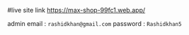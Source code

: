 #live site  link 
https://max-shop-99fc1.web.app/

admin email : ` rashidkhan@gmail.com `
password : `Rashidkhan5`
